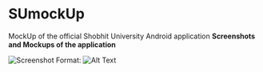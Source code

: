 # SUmockUp
MockUp of the official Shobhit University Android application
**Screenshots and Mockups of the application**

![Screenshot]()
Format: ![Alt Text](url)


